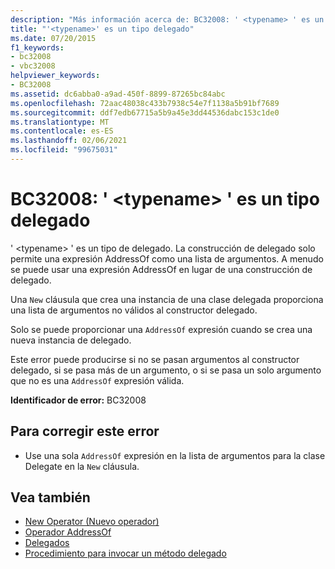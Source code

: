```yaml
---
description: "Más información acerca de: BC32008: ' <typename> ' es un tipo delegado"
title: "'<typename>' es un tipo delegado"
ms.date: 07/20/2015
f1_keywords:
- bc32008
- vbc32008
helpviewer_keywords:
- BC32008
ms.assetid: dc6abba0-a9ad-450f-8899-87265bc84abc
ms.openlocfilehash: 72aac48038c433b7938c54e7f1138a5b91bf7689
ms.sourcegitcommit: ddf7edb67715a5b9a45e3dd44536dabc153c1de0
ms.translationtype: MT
ms.contentlocale: es-ES
ms.lasthandoff: 02/06/2021
ms.locfileid: "99675031"
---
```

# <a name="bc32008-typename-is-a-delegate-type"></a>BC32008: ' \<typename> ' es un tipo delegado

' \<typename> ' es un tipo de delegado. La construcción de delegado solo permite una expresión AddressOf como una lista de argumentos. A menudo se puede usar una expresión AddressOf en lugar de una construcción de delegado.

 Una `New` cláusula que crea una instancia de una clase delegada proporciona una lista de argumentos no válidos al constructor delegado.

 Solo se puede proporcionar una `AddressOf` expresión cuando se crea una nueva instancia de delegado.

 Este error puede producirse si no se pasan argumentos al constructor delegado, si se pasa más de un argumento, o si se pasa un solo argumento que no es una `AddressOf` expresión válida.

 **Identificador de error:** BC32008

## <a name="to-correct-this-error"></a>Para corregir este error

- Use una sola `AddressOf` expresión en la lista de argumentos para la clase Delegate en la `New` cláusula.

## <a name="see-also"></a>Vea también

- [New Operator (Nuevo operador)](../operators/new-operator.md)
- [Operador AddressOf](../operators/addressof-operator.md)
- [Delegados](../../programming-guide/language-features/delegates/index.md)
- [Procedimiento para invocar un método delegado](../../programming-guide/language-features/delegates/how-to-invoke-a-delegate-method.md)
